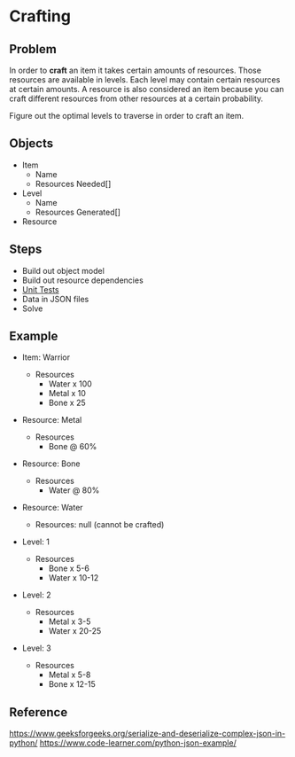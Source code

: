 # Crafting

## Problem

In order to **craft** an item it takes certain amounts of resources.
Those resources are available in levels.  Each level may contain certain resources at certain amounts.  A resource is also considered an item because you can craft different resources from other resources at a certain probability.

Figure out the optimal levels to traverse in order to craft an item.

## Objects

* Item
  * Name
  * Resources Needed[]
* Level
  * Name
  * Resources Generated[]
* Resource

## Steps

* Build out object model
* Build out resource dependencies
* [Unit Tests](https://docs.python.org/3/library/unittest.html)
* Data in JSON files
* Solve

## Example

* Item: Warrior
  * Resources
    * Water x 100
    * Metal x 10
    * Bone x 25

* Resource: Metal
  * Resources
    * Bone @ 60%

* Resource: Bone
  * Resources
    * Water @ 80%

* Resource: Water
  * Resources: null (cannot be crafted)

* Level: 1
  * Resources
    * Bone x 5-6
    * Water x 10-12

* Level: 2
  * Resources
    * Metal x 3-5
    * Water x 20-25

* Level: 3
  * Resources
    * Metal x 5-8
    * Bone x 12-15

## Reference

https://www.geeksforgeeks.org/serialize-and-deserialize-complex-json-in-python/
https://www.code-learner.com/python-json-example/